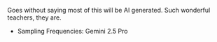 Goes without saying most of this will be AI generated. Such wonderful teachers, they are. 

* Sampling Frequencies: Gemini 2.5 Pro
